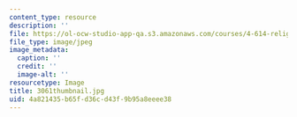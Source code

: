 ```yaml
---
content_type: resource
description: ''
file: https://ol-ocw-studio-app-qa.s3.amazonaws.com/courses/4-614-religious-architecture-and-islamic-cultures-fall-2002/4a821435b65fd36cd43f9b95a8eeee38_3061thumbnail.jpg
file_type: image/jpeg
image_metadata:
  caption: ''
  credit: ''
  image-alt: ''
resourcetype: Image
title: 3061thumbnail.jpg
uid: 4a821435-b65f-d36c-d43f-9b95a8eeee38
---
```

